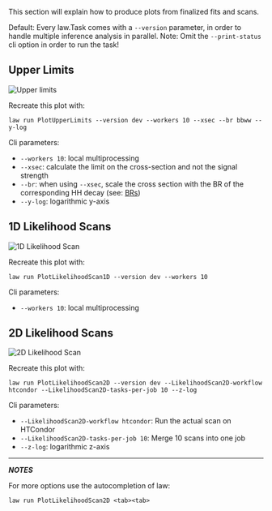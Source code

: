 This section will explain how to produce plots from finalized fits and scans.

Default: Every law.Task comes with a `--version` parameter, in order to handle multiple inference analysis in parallel.
Note: Omit the `--print-status` cli option in order to run the task!


## Upper Limits

![Upper limits](images/limits__kl_n61_-30.0_30.0__xsec_brbbwwllvv_log.png)

Recreate this plot with:
```shell
law run PlotUpperLimits --version dev --workers 10 --xsec --br bbww --y-log
```

Cli parameters:

- `--workers 10`: local multiprocessing
- `--xsec`: calculate the limit on the cross-section and not the signal strength
- `--br`: when using `--xsec`, scale the cross section with the BR of the corresponding HH decay (see: [BRs](https://gitlab.cern.ch/hh/tools/inference/-/blob/master/dhi/config.py#L14-49))
- `--y-log`: logarithmic y-axis


## 1D Likelihood Scans

![1D Likelihood Scan](images/nll1d__kl_n61_-30.0_30.0.png)

Recreate this plot with:
```shell
law run PlotLikelihoodScan1D --version dev --workers 10
```

Cli parameters:

- `--workers 10`: local multiprocessing


## 2D Likelihood Scans

![2D Likelihood Scan](images/nll2d__kl_n61_-30.0_30.0__kt_n41_-10.0_10.0__log.png)

Recreate this plot with:
```shell
law run PlotLikelihoodScan2D --version dev --LikelihoodScan2D-workflow htcondor --LikelihoodScan2D-tasks-per-job 10 --z-log
```

Cli parameters:

- `--LikelihoodScan2D-workflow htcondor`: Run the actual scan on HTCondor
- `--LikelihoodScan2D-tasks-per-job 10`: Merge 10 scans into one job
- `--z-log`: logarithmic z-axis


---
**_NOTES_**

For more options use the autocompletion of law:

```shell
law run PlotLikelihoodScan2D <tab><tab>
```
